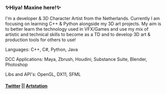 ### ✨Hiya! Maxine here!✨

 I'm a developer & 3D Character Artist from the Netherlands.
 Currently I am focusing on learning C++ & Python alongside my 3D art projects.
 My aim is to better learn the technology used in VFX/Games and use my mix of artistic and technical skills to become as a TD and to develop 3D art & production tools for others to use!


 Languages: C++, C#, Python, Java
 
 DCC Applications: Maya, Zbrush, Houdini, Substance Suite, Blender, Photoshop
 
 Libs and API's: OpenGL, DX11, SFML

#### [Twitter](https://twitter.com/MaxineCodes) || [Artstation](https://www.artstation.com/maxine3d)
